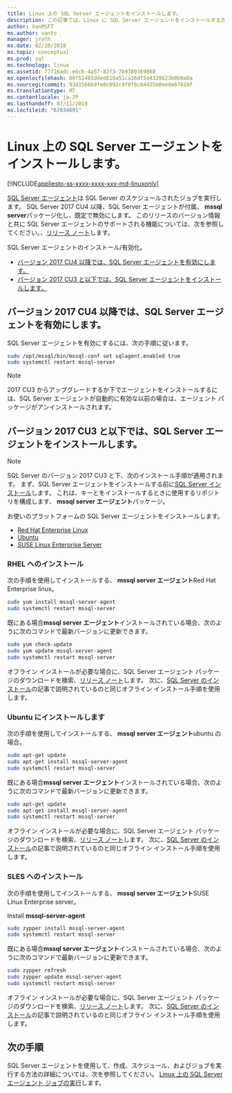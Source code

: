 ```yaml
---
title: Linux 上の SQL Server エージェントをインストールします。
description: この記事では、Linux に SQL Server エージェントをインストールする方法について説明します。
author: VanMSFT
ms.author: vanto
manager: jroth
ms.date: 02/20/2018
ms.topic: conceptual
ms.prod: sql
ms.technology: linux
ms.assetid: 77f16adc-e6cb-4a57-82f3-7b9780369868
ms.openlocfilehash: 09751465dded818a51ca36df5a4328623b0b0a0a
ms.sourcegitcommit: 93d1566b9fe0c092c9f0f8c84435b0eede07019f
ms.translationtype: MT
ms.contentlocale: ja-JP
ms.lasthandoff: 07/11/2019
ms.locfileid: "67834691"
---
```

# <a name="install-sql-server-agent-on-linux"></a>Linux 上の SQL Server エージェントをインストールします。

[!INCLUDE[appliesto-ss-xxxx-xxxx-xxx-md-linuxonly](../includes/appliesto-ss-xxxx-xxxx-xxx-md-linuxonly.md)]

 [SQL Server エージェント](https://docs.microsoft.com/sql/ssms/agent/sql-server-agent)は SQL Server のスケジュールされたジョブを実行します。 SQL Server 2017 CU4 以降、SQL Server エージェントが付属、 **mssql server**パッケージ化し、既定で無効にします。 このリリースのバージョン情報と共に SQL Server エージェントのサポートされる機能については、次を参照してください。、[リリース ノート](sql-server-linux-release-notes.md)します。

 SQL Server エージェントのインストール/有効化。
- [バージョン 2017 CU4 以降では、SQL Server エージェントを有効にします。](#EnableAgentAfterCU4)
- [バージョン 2017 CU3 と以下では、SQL Server エージェントをインストールします。](#InstallAgentBelowCU4)


## <a name="EnableAgentAfterCU4">バージョン 2017 CU4 以降では、SQL Server エージェントを有効にします。</a>

 SQL Server エージェントを有効にするには、次の手順に従います。

```bash
sudo /opt/mssql/bin/mssql-conf set sqlagent.enabled true 
sudo systemctl restart mssql-server
```

> [!NOTE]
> 2017 CU3 からアップグレードするか下でエージェントをインストールするには、SQL Server エージェントが自動的に有効な以前の場合は、エージェント パッケージがアンインストールされます。  

## <a name="InstallAgentBelowCU4">バージョン 2017 CU3 と以下では、SQL Server エージェントをインストールします。</a>

> [!NOTE]
> SQL Server のバージョン 2017 CU3 と下、次のインストール手順が適用されます。 まず、SQL Server エージェントをインストールする前に[SQL Server インストール](sql-server-linux-setup.md#platforms)します。 これは、キーとをインストールするときに使用するリポジトリを構成します、 **mssql server エージェント**パッケージ。

お使いのプラットフォームの SQL Server エージェントをインストールします。
- [Red Hat Enterprise Linux](#RHEL)
- [Ubuntu](#ubuntu)
- [SUSE Linux Enterprise Server](#SLES)

### <a name="RHEL">RHEL へのインストール</a>

次の手順を使用してインストールする、 **mssql server エージェント**Red Hat Enterprise linux。 

```bash
sudo yum install mssql-server-agent
sudo systemctl restart mssql-server
```

既にある場合**mssql server エージェント**インストールされている場合、次のように次のコマンドで最新バージョンに更新できます。

```bash
sudo yum check-update
sudo yum update mssql-server-agent
sudo systemctl restart mssql-server
```

オフライン インストールが必要な場合に、SQL Server エージェント パッケージのダウンロードを検索、[リリース ノート](sql-server-linux-release-notes.md)します。 次に、[SQL Server のインストール](sql-server-linux-setup.md#offline)の記事で説明されているのと同じオフライン インストール手順を使用します。

### <a name="ubuntu">Ubuntu にインストールします</a>

次の手順を使用してインストールする、 **mssql server エージェント**ubuntu の場合。 

```bash
sudo apt-get update 
sudo apt-get install mssql-server-agent
sudo systemctl restart mssql-server
```

既にある場合**mssql server エージェント**インストールされている場合、次のように次のコマンドで最新バージョンに更新できます。

```bash
sudo apt-get update 
sudo apt-get install mssql-server-agent
sudo systemctl restart mssql-server
```

オフライン インストールが必要な場合に、SQL Server エージェント パッケージのダウンロードを検索、[リリース ノート](sql-server-linux-release-notes.md)します。 次に、[SQL Server のインストール](sql-server-linux-setup.md#offline)の記事で説明されているのと同じオフライン インストール手順を使用します。

### <a name="SLES">SLES へのインストール</a>

次の手順を使用してインストールする、 **mssql server エージェント**SUSE Linux Enterprise server。 

Install **mssql-server-agent** 

```bash
sudo zypper install mssql-server-agent
sudo systemctl restart mssql-server
```

既にある場合**mssql server エージェント**インストールされている場合、次のように次のコマンドで最新バージョンに更新できます。

```bash
sudo zypper refresh
sudo zypper update mssql-server-agent
sudo systemctl restart mssql-server
```

オフライン インストールが必要な場合に、SQL Server エージェント パッケージのダウンロードを検索、[リリース ノート](sql-server-linux-release-notes.md)します。 次に、[SQL Server のインストール](sql-server-linux-setup.md#offline)の記事で説明されているのと同じオフライン インストール手順を使用します。

## <a name="next-steps"></a>次の手順
SQL Server エージェントを使用して、作成、スケジュール、およびジョブを実行する方法の詳細については、次を参照してください。 [Linux 上の SQL Server エージェント ジョブの実行](sql-server-linux-run-sql-server-agent-job.md)します。
